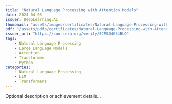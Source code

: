 ```yaml
---
title: "Natural Language Processing with Attention Models"
date: 2024-04-05
issuer: DeepLearning.AI
thumbnail: "assets/images/certificates/Natural-Language-Processing-with-Attention-Models.jpg"
pdf: "/assets/pdfs/certificates/Natural-Language-Processing-with-Attention-Models.pdf"
issuer_url: "https://coursera.org/verify/SCPSQ4G34BLQ"
tags:
    - Natural Language Processing
    - Large Language Models
    - Attention
    - Transformer
    - Python
categories:
    - Natural Language Processing
    - LLM
    - Transformers
---
```


Optional description or achievement details...

